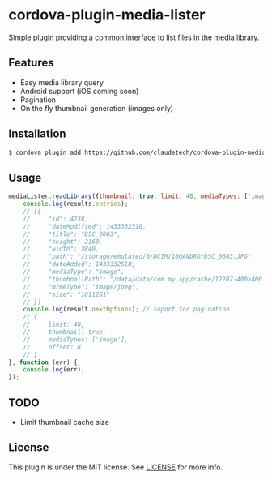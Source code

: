 # cordova-plugin-media-lister

Simple plugin providing a common interface to list files in the media library.

## Features

* Easy media library query
* Android support (iOS coming soon)
* Pagination
* On the fly thumbnail generation (images only)

## Installation

```sh
$ cordova plugin add https://github.com/claudetech/cordova-plugin-media-lister.git
```

## Usage

```javascript
mediaLister.readLibrary({thumbnail: true, limit: 40, mediaTypes: ['image']}, function (result) {
    console.log(results.entries);
    // [{
    //     "id": 4238,
    //     "dateModified": 1433332510,
    //     "title": "DSC_0003",
    //     "height": 2160,
    //     "width": 3840,
    //     "path": "/storage/emulated/0/DCIM/100ANDRO/DSC_0003.JPG",
    //     "dateAdded": 1433332510,
    //     "mediaType": "image",
    //     "thumbnailPath": "/data/data/com.my.app/cache/12207-400x400.jpg",
    //     "mimeType": "image/jpeg",
    //     "size": "1811261"
    // }]
    console.log(result.nextOptions); // suport for pagination
    // {
    //     limit: 40,
    //     thumbnail: true,
    //     mediaTypes: ['image'],
    //     offset: 8
    // }
}, function (err) {
    console.log(err);
});
```

## TODO

* Limit thumbnail cache size

## License

This plugin is under the MIT license.
See [LICENSE](./LICENSE) for more info.
